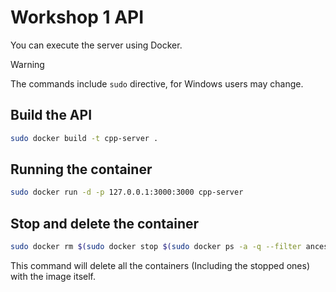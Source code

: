 # Workshop 1 API

You can execute the server using Docker.

> [!WARNING]
> The commands include `sudo` directive, for Windows users may change.

## Build the API

```bash
sudo docker build -t cpp-server .
```

## Running the container

```bash
sudo docker run -d -p 127.0.0.1:3000:3000 cpp-server
```

## Stop and delete the container

```bash
sudo docker rm $(sudo docker stop $(sudo docker ps -a -q --filter ancestor=cpp-server --format="{{.ID}}"))
```

This command will delete all the containers (Including the stopped ones) with the image itself.
